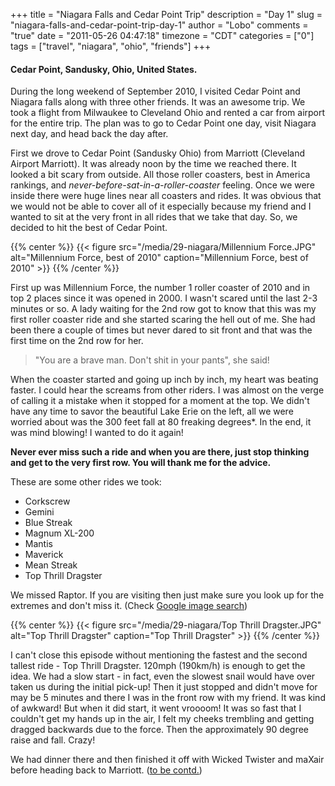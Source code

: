 +++
title = "Niagara Falls and Cedar Point Trip"
description = "Day 1"
slug = "niagara-falls-and-cedar-point-trip-day-1"
author = "Lobo"
comments = "true"
date = "2011-05-26 04:47:18"
timezone = "CDT"
categories = ["0"]
tags = ["travel", "niagara", "ohio", "friends"]
+++

#### Cedar Point, Sandusky, Ohio, United States.

During the long weekend of September 2010, I visited Cedar Point and Niagara falls along with three other friends. It was an awesome trip. We took a flight from Milwaukee to Cleveland Ohio and rented a car from airport for the entire trip. The plan was to go to Cedar Point one day, visit Niagara next day, and head back the day after.

First we drove to Cedar Point (Sandusky Ohio) from Marriott (Cleveland Airport Marriott). It was already noon by the time we reached there. It looked a bit scary from outside. All those roller coasters, best in America rankings, and *never-before-sat-in-a-roller-coaster* feeling. Once we were inside there were huge lines near all coasters and rides. It was obvious that we would not be able to cover all of it especially because my friend and I wanted to sit at the very front in all rides that we take that day. So, we decided to hit the best of Cedar Point.

{{% center %}}
{{< figure src="/media/29-niagara/Millennium Force.JPG" alt="Millennium Force, best of 2010" caption="Millennium Force, best of 2010" >}}
{{% /center %}}

First up was  Millennium Force, the number 1 roller coaster of 2010 and in top 2 places since it was opened in 2000. I wasn't scared until the last 2-3 minutes or so. A lady waiting for the 2nd row got to know that this was my first roller coaster ride and she started scaring the hell out of me. She had been there a couple of times but never dared to sit front and that was the first time on the 2nd row for her.

> "You are a brave man. Don't shit in your pants", she said!

When the coaster started and going up inch by inch, my heart was beating faster. I could hear the screams from other  riders. I was almost on the verge of calling it a mistake when it stopped for a moment at the top. We didn't have any time to savor the beautiful Lake Erie on the left, all we were worried about was the 300 feet fall at 80 freaking degrees*. In the end, it was mind blowing! I wanted to do it again!

**Never ever miss such a ride and when you are there, just stop thinking and get to the very first row. You will thank me for the advice.**

These are some other rides we took:

- Corkscrew  
- Gemini  
- Blue Streak  
- Magnum XL-200  
- Mantis  
- Maverick  
- Mean Streak  
- Top Thrill Dragster  

We missed Raptor. If you are visiting then just make sure you look up for the extremes and don't miss it. (Check [Google image search](https://www.google.com/search?q=cedar+point+roller+coasters))

{{% center %}}
{{< figure src="/media/29-niagara/Top Thrill Dragster.JPG" alt="Top Thrill Dragster" caption="Top Thrill Dragster" >}}
{{% /center %}}

I can't close this episode without mentioning the fastest and the second tallest ride - Top Thrill Dragster. 120mph (190km/h) is enough to get the idea. We had a slow start - in fact, even the slowest snail would have over taken us during the initial pick-up! Then it just stopped and didn't move for may be 5 minutes and there I was in the front row with my friend. It was kind of awkward! But when it did start, it went vroooom! It was so fast that I couldn't get my hands up in the air, I felt my cheeks trembling and getting dragged backwards due to the force. Then the approximately 90 degree raise and fall. Crazy!

We had dinner there and then finished it off with Wicked Twister and maXair before heading back to Marriott. ([to be contd.](/blog/niagara-falls-and-cedar-point-trip-day-2))
